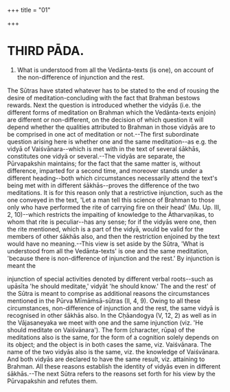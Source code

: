 +++
title = "01"

+++




# THIRD PĀDA.

1. What is understood from all the Vedānta-texts (is one), on account of the non-difference of injunction and the rest.

The Sūtras have stated whatever has to be stated to the end of rousing the desire of meditation-concluding with the fact that Brahman bestows rewards. Next the question is introduced whether the vidyās (i.e. the different forms of meditation on Brahman which the Vedānta-texts enjoin) are different or non-different, on the decision of which question it will depend whether the qualities attributed to Brahman in those vidyās are to be comprised in one act of meditation or not.--The first subordinate question arising here is whether one and the same meditation--as e.g. the vidyā of Vaiśvānara--which is met with in the text of several śākhās, constitutes one vidyā or several.--The vidyās are separate, the Pūrvapakshin maintains; for the fact that the same matter is, without difference, imparted for a second time, and moreover stands under a different heading--both which circumstances necessarily attend the text's being met with in different śākhās--proves the difference of the two meditations. It is for this reason only that a restrictive injunction, such as the one conveyed in the text, 'Let a man tell this science of Brahman to those only who have performed the rite of carrying fire on their head' (Mu. Up. III, 2, 10)--which restricts the impaiting of knowledge to the Ātharvaṇikas, to whom that rite is peculiar--has any sense; for if the vidyās were one, then the rite mentioned, which is a part of the vidyā, would be valid for the members of other śākhās also, and then the restriction enjoined by the text would have no meaning.--This view is set aside by the Sūtra, 'What is understood from all the Vedānta-texts' is one and the same meditation, 'because there is non-difference of injunction and the rest.' By injunction is meant the

injunction of special activities denoted by different verbal roots--such as upāsīta 'he should meditate,' vidyāt 'he should know.' The and the rest' of the Sūtra is meant to comprise as additional reasons the circumstances mentioned in the Pūrva Mīmāṁsā-sūtras (II, 4, 9). Owing to all these circumstances, non-difference of injunction and the rest, the same vidyā is recognised in other śākhās also. In the Cḥāandogya (V, 12, 2) as well as in the Vājasaneyaka we meet with one and the same injunction (viz. 'He should meditate on Vaiśvānara'). The form (character, rūpa) of the meditations also is the same, for the form of a cognition solely depends on its object; and the object is in both cases the same, viz. Vaiśvānara. The name of the two vidyās also is the same, viz. the knowledge of Vaiśvānara. And both vidyās are declared to have the same result, viz. attaining to Brahman. All these reasons establish the identity of vidyās even in different śākhās.--The next Sūtra refers to the reasons set forth for his view by the Pūrvapakshin and refutes them.

